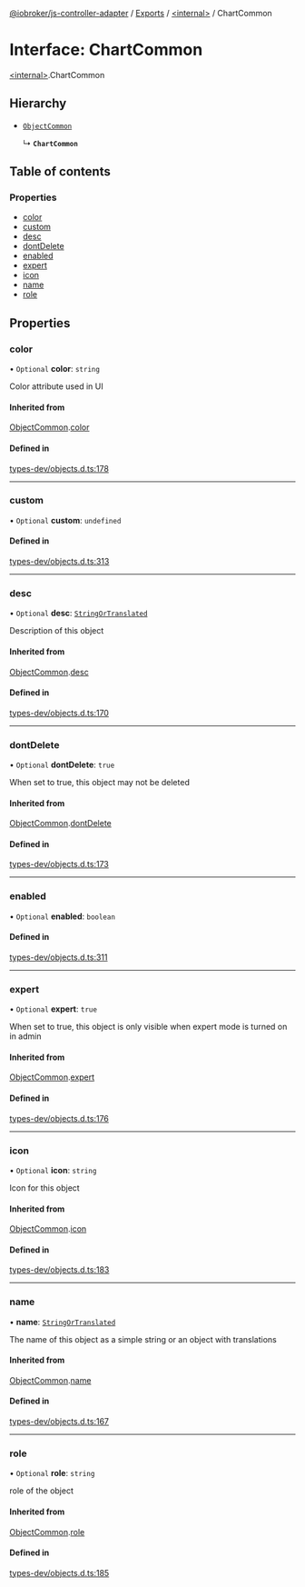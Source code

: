 [@iobroker/js-controller-adapter](../README.md) / [Exports](../modules.md) / [\<internal\>](../modules/internal_.md) / ChartCommon

# Interface: ChartCommon

[\<internal\>](../modules/internal_.md).ChartCommon

## Hierarchy

- [`ObjectCommon`](internal_.ObjectCommon.md)

  ↳ **`ChartCommon`**

## Table of contents

### Properties

- [color](internal_.ChartCommon.md#color)
- [custom](internal_.ChartCommon.md#custom)
- [desc](internal_.ChartCommon.md#desc)
- [dontDelete](internal_.ChartCommon.md#dontdelete)
- [enabled](internal_.ChartCommon.md#enabled)
- [expert](internal_.ChartCommon.md#expert)
- [icon](internal_.ChartCommon.md#icon)
- [name](internal_.ChartCommon.md#name)
- [role](internal_.ChartCommon.md#role)

## Properties

### color

• `Optional` **color**: `string`

Color attribute used in UI

#### Inherited from

[ObjectCommon](internal_.ObjectCommon.md).[color](internal_.ObjectCommon.md#color)

#### Defined in

[types-dev/objects.d.ts:178](https://github.com/ioBroker/ioBroker.js-controller/blob/56d9e4a2e/packages/types-dev/objects.d.ts#L178)

___

### custom

• `Optional` **custom**: `undefined`

#### Defined in

[types-dev/objects.d.ts:313](https://github.com/ioBroker/ioBroker.js-controller/blob/56d9e4a2e/packages/types-dev/objects.d.ts#L313)

___

### desc

• `Optional` **desc**: [`StringOrTranslated`](../modules/internal_.md#stringortranslated)

Description of this object

#### Inherited from

[ObjectCommon](internal_.ObjectCommon.md).[desc](internal_.ObjectCommon.md#desc)

#### Defined in

[types-dev/objects.d.ts:170](https://github.com/ioBroker/ioBroker.js-controller/blob/56d9e4a2e/packages/types-dev/objects.d.ts#L170)

___

### dontDelete

• `Optional` **dontDelete**: ``true``

When set to true, this object may not be deleted

#### Inherited from

[ObjectCommon](internal_.ObjectCommon.md).[dontDelete](internal_.ObjectCommon.md#dontdelete)

#### Defined in

[types-dev/objects.d.ts:173](https://github.com/ioBroker/ioBroker.js-controller/blob/56d9e4a2e/packages/types-dev/objects.d.ts#L173)

___

### enabled

• `Optional` **enabled**: `boolean`

#### Defined in

[types-dev/objects.d.ts:311](https://github.com/ioBroker/ioBroker.js-controller/blob/56d9e4a2e/packages/types-dev/objects.d.ts#L311)

___

### expert

• `Optional` **expert**: ``true``

When set to true, this object is only visible when expert mode is turned on in admin

#### Inherited from

[ObjectCommon](internal_.ObjectCommon.md).[expert](internal_.ObjectCommon.md#expert)

#### Defined in

[types-dev/objects.d.ts:176](https://github.com/ioBroker/ioBroker.js-controller/blob/56d9e4a2e/packages/types-dev/objects.d.ts#L176)

___

### icon

• `Optional` **icon**: `string`

Icon for this object

#### Inherited from

[ObjectCommon](internal_.ObjectCommon.md).[icon](internal_.ObjectCommon.md#icon)

#### Defined in

[types-dev/objects.d.ts:183](https://github.com/ioBroker/ioBroker.js-controller/blob/56d9e4a2e/packages/types-dev/objects.d.ts#L183)

___

### name

• **name**: [`StringOrTranslated`](../modules/internal_.md#stringortranslated)

The name of this object as a simple string or an object with translations

#### Inherited from

[ObjectCommon](internal_.ObjectCommon.md).[name](internal_.ObjectCommon.md#name)

#### Defined in

[types-dev/objects.d.ts:167](https://github.com/ioBroker/ioBroker.js-controller/blob/56d9e4a2e/packages/types-dev/objects.d.ts#L167)

___

### role

• `Optional` **role**: `string`

role of the object

#### Inherited from

[ObjectCommon](internal_.ObjectCommon.md).[role](internal_.ObjectCommon.md#role)

#### Defined in

[types-dev/objects.d.ts:185](https://github.com/ioBroker/ioBroker.js-controller/blob/56d9e4a2e/packages/types-dev/objects.d.ts#L185)
